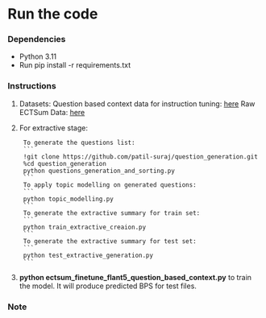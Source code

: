 
# Run the code

### Dependencies
* Python 3.11
* Run pip install -r requirements.txt

### Instructions
1. Datasets:
     Question based context data for instruction tuning: [here](https://drive.google.com/drive/folders/1BoZdJDphNPq6Ft-JPx5AoSiWogg0gvnx?usp=sharing)
     Raw ECTSum Data: [here](https://github.com/rajdeep345/ECTSum)
2. For extractive stage:


        To generate the questions list:
        ```
        !git clone https://github.com/patil-suraj/question_generation.git
        %cd question_generation
        python questions_generation_and_sorting.py
        ```
        To apply topic modelling on generated questions:
        ```
        python topic_modelling.py
        ```
        To generate the extractive summary for train set:
        ```
        python train_extractive_creaion.py
        ```
        To generate the extractive summary for test set:
        ```
        python test_extractive_generation.py
        ```   

4. **python ectsum_finetune_flant5_question_based_context.py** to train the model. It will produce predicted BPS for test files.

### Note



